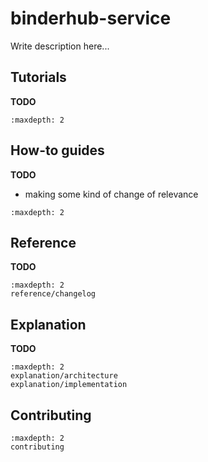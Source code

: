 # binderhub-service

Write description here...

## Tutorials

**TODO**

```{toctree}
:maxdepth: 2
```

## How-to guides

**TODO**

- making some kind of change of relevance

```{toctree}
:maxdepth: 2
```

## Reference

**TODO**

```{toctree}
:maxdepth: 2
reference/changelog
```

## Explanation

**TODO**

```{toctree}
:maxdepth: 2
explanation/architecture
explanation/implementation
```

## Contributing

```{toctree}
:maxdepth: 2
contributing
```